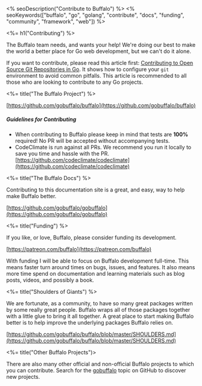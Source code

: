 <% seoDescription("Contribute to Buffalo") %>
<% seoKeywords(["buffalo", "go", "golang", "contribute", "docs", "funding", "community", "framework", "web"]) %>

<%= h1("Contributing") %>

The Buffalo team needs, and wants your help! We're doing our best to make the world a better place for Go web development, but we can't do it alone.

If you want to contribute, please read this article first: [Contributing to Open Source Git Repositories in Go](https://splice.com/blog/contributing-open-source-git-repositories-go/). It shows how to configure your `git` environment to avoid common pitfalls. This article is recommended to all those who are looking to contribute to any Go projects.

<%= title("The Buffalo Project") %>

[https://github.com/gobuffalo/buffalo](https://github.com/gobuffalo/buffalo)

##### Guidelines for Contributing

* When contributing to Buffalo please keep in mind that tests are **100%** required! No PR will be accepted without accompanying tests.
* CodeClimate is run against all PRs. We recommend you run it locally to save you time and hassle with the PR. [https://github.com/codeclimate/codeclimate](https://github.com/codeclimate/codeclimate)

<%= title("The Buffalo Docs") %>

Contributing to this documentation site is a great, and easy, way to help make Buffalo better.

[https://github.com/gobuffalo/gobuffalo](https://github.com/gobuffalo/gobuffalo)

<%= title("Funding") %>

If you like, or love, Buffalo, please consider funding its development.

[https://patreon.com/buffalo](https://patreon.com/buffalo)

With funding I will be able to focus on Buffalo development full-time. This means faster turn around times on bugs, issues, and features. It also means more time spend on documentation and learning materials such as blog posts, videos, and possibly a book.

<%= title("Shoulders of Giants") %>

We are fortunate, as a community, to have so many great packages written by some really great people. Buffalo wraps all of those packages together with a little glue to bring it all together. A great place to start making Buffalo better is to help improve the underlying packages Buffalo relies on.

[https://github.com/gobuffalo/buffalo/blob/master/SHOULDERS.md](https://github.com/gobuffalo/buffalo/blob/master/SHOULDERS.md)

<%= title("Other Buffalo Projects")>

There are also many other official and non-official Buffalo projects to which you can contribute. Search for the [gobuffalo](https://github.com/topics/gobuffalo) topic on GitHub to discover new projects.

